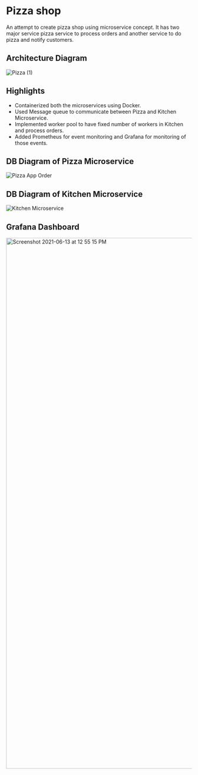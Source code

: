 # Pizza shop 

An attempt to create pizza shop using microservice concept.  It has two major service pizza service to process orders and another service to do pizza and notify customers.

## Architecture Diagram

![Pizza (1)](https://user-images.githubusercontent.com/39593586/121798118-178daa00-cc42-11eb-9ce9-31810ba795a3.png)


## Highlights
- Containerized both the microservices using Docker.
- Used Message queue to communicate between Pizza and Kitchen Microservice.
- Implemented worker pool to have fixed number of workers in Kitchen and process orders.
- Added Prometheus for event monitoring and Grafana for monitoring of those events.



## DB Diagram of Pizza Microservice

![Pizza App Order](https://user-images.githubusercontent.com/39593586/121783860-c6909e00-cbce-11eb-99d0-3aee63a537ad.png)


## DB Diagram of Kitchen Microservice

![Kitchen Microservice](https://user-images.githubusercontent.com/39593586/121783797-508c3700-cbce-11eb-94f8-f665da6159c7.png)

## Grafana Dashboard

<img width="1440" alt="Screenshot 2021-06-13 at 12 55 15 PM" src="https://user-images.githubusercontent.com/39593586/121798920-aef4fc00-cc46-11eb-9fa4-2380c14ac1ab.png">
